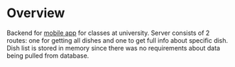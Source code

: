 # Overview
Backend for [mobile app](https://github.com/MaciejPel/PotPieFry) for classes at university.
Server consists of 2 routes: one for getting all dishes and one to get full info about specific dish. Dish list is stored in memory since there was no requirements about data being pulled from database.
